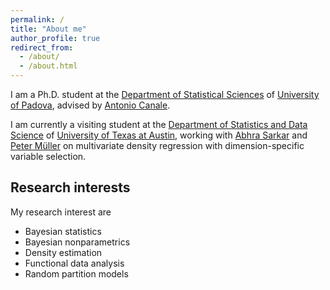 ```yaml
---
permalink: /
title: "About me"
author_profile: true
redirect_from:
  - /about/
  - /about.html
---
```


I am a Ph.D. student at the [Department of Statistical Sciences](https://www.stat.unipd.it/en/) of [University of Padova](https://www.unipd.it/en/), advised by [Antonio Canale]().

I am currently a visiting student at the [Department of Statistics and Data Science](https://stat.utexas.edu/) of [University of Texas at Austin](https://www.utexas.edu/), working with [Abhra Sarkar](https://abhrastat.github.io/) and [Peter Müller](https://web.ma.utexas.edu/users/pmueller/) on multivariate density regression with dimension-specific variable selection.


Research interests
------
My research interest are

* Bayesian statistics
* Bayesian nonparametrics
* Density estimation
* Functional data analysis
* Random partition models
